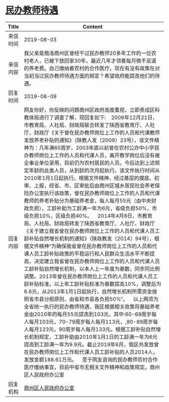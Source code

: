 # [民办教师待遇](http://www.shangluo.gov.cn/zmhd/ldxxxx.jsp?urltype=leadermail.LeaderMailContentUrl&wbtreeid=1112&leadermailid=5388)

| Title |                                                                                                                                                                                                                                                                                                                                                                                                                                                                                                                    Content                                                                                                                                                                                                                                                                                                                                                                                                                                                                                                                     |
|:-----:|------------------------------------------------------------------------------------------------------------------------------------------------------------------------------------------------------------------------------------------------------------------------------------------------------------------------------------------------------------------------------------------------------------------------------------------------------------------------------------------------------------------------------------------------------------------------------------------------------------------------------------------------------------------------------------------------------------------------------------------------------------------------------------------------------------------------------------------------------------------------------------------------------------------------------------------------------------------------------------------------------------------------------------------------|
| 来信时间  | 2019-08-03                                                                                                                                                                                                                                                                                                                                                                                                                                                                                                                                                                                                                                                                                                                                                                                                                                                                                                                                                                                                                                     |
| 来信内容  | 我父亲是商洛商州区曾经干过民办教师20多年工作的一位农村老人，已被下放回家30年，最近几年才领着每月微不足道的养老费。自己缴纳着农村的合作医疗。现在有没有政策在对当初当过民办教师待遇方面的规定？希望政府能提高他们的待遇。                                                                                                                                                                                                                                                                                                                                                                                                                                                                                                                                                                                                                                                                                                                                                                                                                                                                                                                                 |
| 回复时间  | 2019-08-09                                                                                                                                                                                                                                                                                                                                                                                                                                                                                                                                                                                                                                                                                                                                                                                                                                                                                                                                                                                                                                     |
| 回复内容  | 网友你好，你反映的问题商州区政府高度重视，立即责成区科教体局进行了调查了解，现回复如下:    2009年12月21日，市教育局、人社局、财政局联合转发了陕西省教育厅、人社厅、财政厅《关于曾在民办教师岗位上工作的人员和代课教师发放养老补贴的通知》（陕教人发〔2009〕23号），该文件精神为：凡年满60周岁，2003年底以前曾在农村公办中小学民办教师岗位上工作的人员和代课人员，离开教学岗位后没有被企事业单位录用，目前仍为农村居民的人员。今后达到上述规定年龄的此类人员，从到龄的次月起执行。该文件执行时间从2010年1月1日起执行。根据文件精神，经过基层的摸底、初审、上报，经省、市、区审批后由商州区城乡居民社会养老保险办公室执行该政策，曾在民办教师岗位上工作的人员和代课教师的养老补贴分为基础养老金，每人每月55元（由中央财政负担），工龄补助为工龄满一年为6元，省级负担50%，市级负担10%，区级负担40%。    2014年4月8日，市教育局、人社局、财政局转发了陕西省教育厅、人社厅、财政厅《关于建立我省曾在民办教师岗位上工作的人员和代课人员工龄补贴自然增长机制的通知》（陕政教发〔2014〕94号），根据文件精神“为确保我省曾在民办教师岗位上工作的人员和代课人员工龄补贴政策的平稳运行和人民群众生活水平不断提高，决定建立我省曾在民办教师岗位上工作的人员和代课人员工龄补贴自然增长机制，以本人上一年度为基数，同步同比例调整。2013年曾在民办教师岗位上工作的人员和代课人员工龄补贴标准，以上年工龄补贴标准为基数提高10%，调整后为6.6元，从2013年1月1日起执行，自然增长机制所需资金按照省市县分担原则，由省和市县各负担50%”。    以上两项为全省统一执行的民办教师待遇，我区根据相关政策将基础养老金由2010年的每月55元提高到103元，其中:60-69周岁每人每月103元，70-79周岁每人每月113元，,80-89周岁每人每月123元，90周岁每人每月133元。根据工龄补贴自然增长机制规定，工龄补助由2010年1月1日的工龄满一年为6元提高到工龄满一年为9.9元。截止2019年6月，我区共发放曾在民办教师岗位上工作和代课人员工龄补贴的人员2014人，发放金额188.61万元。    至于网友咨询的民办教师农村合作医疗缴纳事宜，目前中省市无相关文件精神和政策规定。商州区人民政府办公室 |
| 回复机构  | [商州区人民政府办公室](../../category/agencies/商州区人民政府办公室.md)                                                                                                                                                                                                                                                                                                                                                                                                                                                                                                                                                                                                                                                                                                                                                                                                                                                                                                                                                                                            |